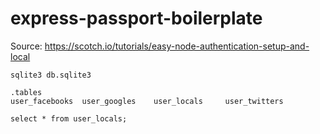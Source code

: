 # express-passport-boilerplate
Source: https://scotch.io/tutorials/easy-node-authentication-setup-and-local


```
sqlite3 db.sqlite3

.tables
user_facebooks  user_googles    user_locals     user_twitters

select * from user_locals;
```
